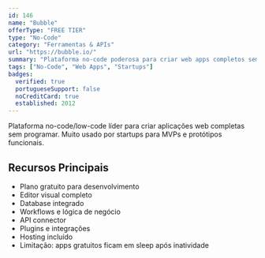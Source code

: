 ```yaml
---
id: 146
name: "Bubble"
offerType: "FREE TIER"
type: "No-Code"
category: "Ferramentas & APIs"
url: "https://bubble.io/"
summary: "Plataforma no-code poderosa para criar web apps completos sem código."
tags: ["No-Code", "Web Apps", "Startups"]
badges:
  verified: true
  portugueseSupport: false
  noCreditCard: true
  established: 2012
---
```


Plataforma no-code/low-code líder para criar aplicações web completas sem programar. Muito usado por startups para MVPs e protótipos funcionais.

## Recursos Principais

- Plano gratuito para desenvolvimento
- Editor visual completo
- Database integrado
- Workflows e lógica de negócio
- API connector
- Plugins e integrações
- Hosting incluído
- Limitação: apps gratuitos ficam em sleep após inatividade
